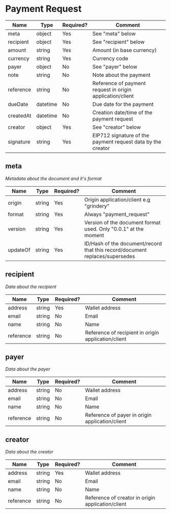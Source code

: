 # Payment Request

| Name            | Type      | Required? | Comment                                                            |
| --------------- | --------- | --------- | ------------------------------------------------------------------ |
| meta            | object    | Yes       | See "meta" below                                                   |
| recipient       | object    | Yes       | See "recipient" below                                              |
| amount          | string    | Yes       | Amount (in base currency)                                          |
| currency        | string    | Yes       | Currency code                                                      |
| payer           | object    | No        | See "payer" below                                                  |
| note            | string    | No        | Note about the payment                                             |
| reference       | string    | No        | Reference of payment request in origin application/client          |
| dueDate         | datetime  | No        | Due date for the payment                                           |
| createdAt       | datetime  | No        | Creation date/time of the payment request                          |
| creator         | object    | Yes       | See "creator" below                                                |
| signature       | string    | Yes       | EIP712 signature of the payment request data by the creator        |


## meta

_Metadata about the document and it's format_

| Name      | Type     | Required? | Comment                                                                         |
| --------- | -------- | --------- | ------------------------------------------------------------------------------- |
| origin    | string   | Yes       | Origin application/client e.g "grindery"                                        |
| format    | string   | Yes       | Always "payment_request"                                                        |
| version   | string   | Yes       | Version of the document format used. Only "0.0.1" at the moment                 |
| updateOf  | string   | Yes       | ID/Hash of the document/record that this record/document replaces/supersedes    |


## recipient

_Data about the recipient_

| Name                | Type                     | Required?  | Comment                                              |
| ------------------- | ------------------------ | ---------- | ---------------------------------------------------- |
| address             | string                   | Yes        | Wallet address                                       |
| email               | string                   | No         | Email                                                |
| name                | string                   | No         | Name                                                 |
| reference           | string                   | No         | Reference of recipient in origin application/client  |


## payer

_Data about the payer_

| Name                | Type                     | Required? | Comment                                               |
| ------------------- | ------------------------ | --------- | ----------------------------------------------------- |
| address             | string                   | No        | Wallet address                                        |
| email               | string                   | No        | Email                                                 |
| name                | string                   | No        | Name                                                  |
| reference           | string                   | No        | Reference of payer in origin application/client       |


## creator

_Data about the creator_

| Name                | Type                     | Required? | Comment                                               |
| ------------------- | ------------------------ | --------- | ----------------------------------------------------- |
| address             | string                   | Yes       | Wallet address                                        |
| email               | string                   | No        | Email                                                 |
| name                | string                   | No        | Name                                                  |
| reference           | string                   | No        | Reference of creator in origin application/client     |
